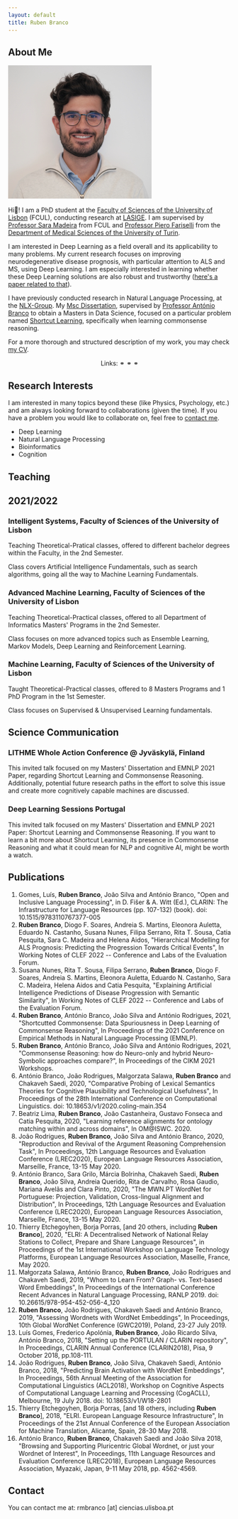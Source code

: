 ```yaml
---
layout: default
title: Ruben Branco
---
```


## About Me

<img class="profile-picture" src="me.jpg">

Hi👋! I am a PhD student at the <a target="_blank" href="https://ciencias.ulisboa.pt/">Faculty of Sciences of the University of Lisbon</a> (FCUL), conducting research at <a target="_blank" href="https://www.lasige.pt/">LASIGE</a>. I am supervised by <a target="_blank" href="https://saracmadeira.wordpress.com/">Professor Sara Madeira</a> from FCUL and <a target="_blank" href="http://www.biocomp.unibo.it/piero/">Professor Piero Fariselli</a> from the <a target="_blank" href="https://dms.campusnet.unito.it/do/home.pl">Department of Medical Sciences of the University of Turin</a>.

I am interested in Deep Learning as a field overall and its applicability to many problems. My current research focuses on improving neurodegenerative disease prognosis, with particular attention to ALS and MS, using Deep Learning. I am especially interested in learning whether these Deep Learning solutions are also robust and trustworthy (<a target="_blank" href="https://aclanthology.org/2021.emnlp-main.113/">here's a paper related to that</a>).

I have previously conducted research in Natural Language Processing, at the <a target="_blank" href="http://nlx.di.fc.ul.pt/">NLX-Group</a>. My <a target="_blank" href="https://github.com/nlx-group/study-of-commonsense-reasoning">Msc Dissertation</a>, supervised by <a target="_blank" href="http://www.di.fc.ul.pt/~ahb/">Professor António Branco</a> to obtain a Masters in Data Science, focused on a particular problem named <a target="_blank" href="https://www.nature.com/articles/s42256-020-00257-z">Shortcut Learning</a>, specifically when learning commonsense reasoning.

For a more thorough and structured description of my work, you may check <a target="_blank" href="https://drive.google.com/file/d/1IkYwV90qBOrX6z_5EVxYhzMBOBnBBZLO/view">my CV</a>.

<p align="center">
Links:
  <a target="_blank" href="https://scholar.google.pt/citations?user=7nC30zwAAAAJ"><i class="fas fa-graduation-cap"></i></a> ⚭
  <a target="_blank" href="https://orcid.org/0000-0002-8126-8513"><i class="fab fa-orcid"></i></a> ⚭
  <a target="_blank" href="https://github.com/RubenBranco/"><i class="fab fa-github"></i></a> ⚭
  <a target="_blank" href="https://www.linkedin.com/in/ruben-branco-2141641a1/"><i class="fab fa-linkedin"></i></a>
</p>

## Research Interests

I am interested in many topics beyond these (like Physics, Psychology, etc.) and am always looking forward to collaborations (given the time). If you have a problem you would like to collaborate on, feel free to [contact me](#contact).

* Deep Learning
* Natural Language Processing
* Bioinformatics
* Cognition

## Teaching

## 2021/2022

### Intelligent Systems, Faculty of Sciences of the University of Lisbon

Teaching Theoretical-Pratical classes, offered to different bachelor degrees within the Faculty, in the 2nd Semester.

Class covers Artificial Intelligence Fundamentals, such as search algorithms, going all the way to Machine Learning Fundamentals.

### Advanced Machine Learning, Faculty of Sciences of the University of Lisbon

Teaching Theoretical-Practical classes, offered to all Department of Informatics Masters' Programs in the 2nd Semester.

Class focuses on more advanced topics such as Ensemble Learning, Markov Models, Deep Learning and Reinforcement Learning.

### Machine Learning, Faculty of Sciences of the University of Lisbon

Taught Theoretical-Practical classes, offered to 8 Masters Programs and 1 PhD Program in the 1st Semester.

Class focuses on Supervised & Unsupervised Learning fundamentals.

## Science Communication

### LITHME Whole Action Conference @ Jyväskylä, Finland

This invited talk focused on my Masters' Dissertation and EMNLP 2021 Paper, regarding Shortcut Learning and Commonsense Reasoning. Additionally, potential future research paths in the effort to solve this issue and create more cognitively capable machines are discussed.

### Deep Learning Sessions Portugal <a target="_blank" href="https://www.youtube.com/watch?v=o9oEjnSjtPA"><i class="fab fa-youtube"></i></a>

This invited talk focused on my Masters' Dissertation and EMNLP 2021 Paper: Shortcut Learning and Commonsense Reasoning. If you want to learn a bit more about Shortcut Learning, its presence in Commonsense Reasoning and what it could mean for NLP and cognitive AI, might be worth a watch.

## Publications

1. Gomes, Luís, **Ruben Branco**, João Silva and António Branco, "Open and Inclusive Language Processing", in D. Fišer & A. Witt (Ed.), CLARIN: The Infrastructure for Language Resources (pp. 107-132) (book). doi: 10.1515/9783110767377-005
2. **Ruben Branco**, Diogo F. Soares, Andreia S. Martins, Eleonora Auletta, Eduardo N. Castanho, Susana Nunes, Filipa Serrano, Rita T. Sousa, Catia Pesquita, Sara C. Madeira and Helena Aidos, "Hierarchical Modelling for ALS Prognosis: Predicting the Progression Towards Critical Events", In Working Notes of CLEF 2022 -- Conference and Labs of the Evaluation Forum.
3. Susana Nunes, Rita T. Sousa, Filipa Serrano, **Ruben Branco**, Diogo F. Soares, Andreia S. Martins, Eleonora Auletta, Eduardo N. Castanho, Sara C. Madeira, Helena Aidos and Catia Pesquita, "Explaining Artificial Intelligence Predictions of Disease Progression with Semantic Similarity", In Working Notes of CLEF 2022 -- Conference and Labs of the Evaluation Forum.
4. **Ruben Branco**, António Branco, João Silva and António Rodrigues, 2021, "Shortcutted Commonsense: Data Spuriousness in Deep Learning of Commonsense Reasoning", In Proceedings of the 2021 Conference on Empirical Methods in Natural Language Processing (EMNLP).
5. **Ruben Branco**, António Branco, João Silva and António Rodrigues, 2021, "Commonsense Reasoning: how do Neuro-only and hybrid Neuro-Symbolic approaches compare?", In Proceedings of the CIKM 2021 Workshops.
6. António Branco, João Rodrigues, Malgorzata Salawa, **Ruben Branco** and Chakaveh Saedi, 2020, "Comparative Probing of Lexical Semantics Theories for Cognitive Plausibility and Technological Usefulness", In Proceedings of the 28th International Conference on Computational Linguistics. doi: 10.18653/v1/2020.coling-main.354
7. Beatriz Lima, **Ruben Branco**, João Castanheira, Gustavo Fonseca and Catia Pesquita, 2020, "Learning reference alignments for ontology matching within and across domains", In OM@ISWC. 2020.
8. João Rodrigues, **Ruben Branco**, João Silva and António Branco, 2020, "Reproduction and Revival of the Argument Reasoning Comprehension Task", In Proceedings, 12th Language Resources and Evaluation Conference (LREC2020), European Language Resources Association, Marseílle, France, 13-15 May 2020.
9. António Branco, Sara Grilo, Márcia Bolrinha, Chakaveh Saedi, **Ruben Branco**, João Silva, Andreia Querido, Rita de Carvalho, Rosa Gaudio, Mariana Avelãs and Clara Pinto, 2020, "The MWN.PT WordNet for Portuguese: Projection, Validation, Cross-lingual Alignment and Distribution", In Proceedings, 12th Language Resources and Evaluation Conference (LREC2020), European Language Resources Association, Marseílle, France, 13-15 May 2020.
10. Thierry Etchegoyhen, Borja Porras, [and 20 others, including **Ruben Branco**], 2020, "ELRI: A Decentralised Network of National Relay Stations to Collect, Prepare and Share Language Resources", in Proceedings of the 1st International Workshop on Language Technology Platforms, European Language Resources Association, Maseílle, France, May 2020.
11. Małgorzata Salawa, António Branco, **Ruben Branco**, João Rodrigues and Chakaveh Saedi, 2019, "Whom to Learn From? Graph- vs. Text-based Word Embeddings", In Proceedings of the International Conference Recent Advances in Natural Language Processing, RANLP 2019. doi: 10.26615/978-954-452-056-4_120
12. **Ruben Branco**, João Rodrigues, Chakaveh Saedi and António Branco, 2019, "Assessing Wordnets with WordNet Embeddings", In Proceedings, 10th Global WordNet Conference (GWC2019), Poland, 23-27 July 2019.
13. Luís Gomes, Frederico Apolónia, **Ruben Branco**, João Ricardo Silva, António Branco, 2018, "Setting up the PORTULAN / CLARIN repository", In Proceedings, CLARIN Annual Conference (CLARIN2018), Pisa, 9 October 2018, pp.108-111.
14. João Rodrigues, **Ruben Branco**, João Silva, Chakaveh Saedi, António Branco, 2018, "Predicting Brain Activation with WordNet Embeddings", In Proceedings, 56th Annual Meeting of the Association for Computational Linguistics (ACL2018), Workshop on Cognitive Aspects of Computational Language Learning and Processing (CogACLL), Melbourne, 19 July 2018. doi: 10.18653/v1/W18-2801
15. Thierry Etchegoyhen, Borja Porras, [and 18 others, including **Ruben Branco**], 2018, "ELRI. European Language Resource Infrastructure", In Proceedings of the 21st Annual Conference of the European Association for Machine Translation, Alicante, Spain, 28-30 May 2018.
16. António Branco, **Ruben Branco**, Chakaveh Saedi and João Silva 2018, "Browsing and Supporting Pluricentric Global Wordnet, or just your Wordnet of Interest", In Proceedings, 11th Language Resources and Evaluation Conference (LREC2018), European Language Resources Association, Myazaki, Japan, 9-11 May 2018, pp. 4562-4569.

## Contact

You can contact me at: rmbranco [at] ciencias.ulisboa.pt
